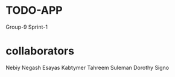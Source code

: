 # TODO-APP
Group-9 Sprint-1
# collaborators

Nebiy Negash
Esayas Kabtymer
Tahreem Suleman
Dorothy Signo